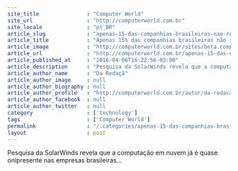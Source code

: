 ```yaml
---
site_title               : "Computer World"
site_url                 : "http://computerworld.com.br"
site_locale              : "pt_BR"
article_slug             : "apenas-15-das-companhias-brasileiras-nao-rodam-solucoes-em-cloud"
article_title            : "Apenas 15% das companhias brasileiras não rodam soluções em cloud"
article_image            : "http://computerworld.com.br/sites/beta.computerworld.com.br/files/posts/cloud-barco_625.jpg"
article_url              : "http://computerworld.com.br/apenas-15-das-companhias-brasileiras-nao-rodam-solucoes-em-cloud"
article_published_at     : "2016-04-06T16:22:56-03:00"
article_description      : "Pesquisa da SolarWinds revela que a computação em nuvem já é quase onipresente nas empresas brasileiras..."
article_author_name      : "Da Redaçã"
article_author_image     : null
article_author_biography : null
article_author_profile   : "http://computerworld.com.br/autor/da-redacao"
article_author_facebook  : null
article_author_twitter   : null
category                 : ['technology']
tags                     : ['Computer World']
permalink                : "/:categories/apenas-15-das-companhias-brasileiras-nao-rodam-solucoes-em-cloud/"
layout                   : post
---
```


Pesquisa da SolarWinds revela que a computação em nuvem já é quase onipresente nas empresas brasileiras...
